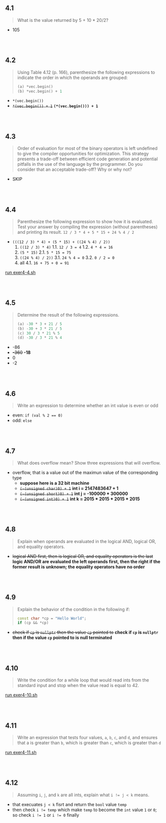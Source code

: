 ## 4.1

> What is the value returned by 5 + 10 * 20/2?

- 105

<br></br>

## 4.2

> Using Table 4.12 (p. 166), parenthesize the following expressions to indicate the order in which the operands are grouped:
> ```cpp
> (a) *vec.begin()
> (b) *vec.begin() + 1
> ```

- `*(vec.begin())`
- ~~`*(vec.begin()) + 1`~~ **`(*(vec.begin())) + 1`**

<br></br>

## 4.3

> Order of evaluation for most of the binary operators is left undefined to give the compiler opportunities for optimization. This strategy presents a trade-off between efficient code generation and potential pitfalls in the use of the language by the programmer. Do you consider that an acceptable trade-off? Why or why not?

- SKIP

<br></br>

## 4.4

> Parenthesize the following expression to show how it is evaluated. Test your answer by compiling the expression (without parentheses) and printing its result.
> `12 / 3 * 4 + 5 * 15 + 24 % 4 / 2`

- `(((12 / 3) * 4) + (5 * 15) + ((24 % 4) / 2))`
    1. `((12 / 3) * 4)`
        1.1. `12 / 3 = 4`
        1.2. `4 * 4 = 16`
    2. `(5 * 15)`
        2.1. `5 * 15 = 75`
    3. `((24 % 4) / 2))`
        3.1. `24 % 4 = 0`
        3.2. `0 / 2 = 0`
    4. all
        4.1. `16 + 75 + 0 = 91`

[run exer4-4.sh](exer4-4.sh)

<br></br>

## 4.5

> Determine the result of the following expressions.
> ```cpp
> (a) -30 * 3 + 21 / 5
> (b) -30 + 3 * 21 / 5
> (c) 30 / 3 * 21 % 5
> (d) -30 / 3 * 21 % 4
> ```

- -86
- ~~-360~~ **-18**
- 0
- -2

<br></br>

## 4.6

> Write an expression to determine whether an int value is even or odd

- even: `if (val % 2 == 0)`
- odd: `else`

<br></br>

## 4.7

> What does overflow mean? Show three expressions that will overflow.

- overflow, that is a value out of the maximun value of the corresponding type
    + **suppose here is a 32 bit machine**
    + ~~`(~(unsigned char)0) + 1`~~ **int i = 2147483647 + 1**
    + ~~`(~(unsigned short)0) + 1`~~ **int j = -100000 * 300000**
    + ~~`(~(unsigned int)0) + 1`~~ **int k = 2015 * 2015 * 2015 * 2015**

<br></br>

## 4.8

> Explain when operands are evaluated in the logical AND, logical OR, and equality operators.

- ~~logical AND first, then is logical OR, and equality operators is the last~~ **logic AND/OR are evaluated the left operands first, then the right if the former result is unknown; the equality operators have no order**

<br></br>

## 4.9

> Explain the behavior of the condition in the following if:
> ```cpp
> const char *cp = "Hello World";
> if (cp && *cp)
> ```

- ~~check if `cp` is `nullptr` then the value `cp` pointed to~~ **check if `cp` is `nullptr` then if the value `cp` pointed to is null terminated**

<br></br>

## 4.10

> Write the condition for a while loop that would read ints from the standard input and stop when the value read is equal to 42.

[run exer4-10.sh](exer4-10.sh)

<br></br>

## 4.11

> Write an expression that tests four values, `a`, `b`, `c`, and `d`, and ensures that a is greater than `b`, which is greater than `c`, which is greater than `d`

[run exer4-11.sh](exer4-11.sh)

<br></br>

## 4.12

>  Assuming `i`, `j`, and `k` are all ints, explain what `i != j < k` means.

- that execuates `j < k` fisrt and return the `bool` value `temp`
- then check `i != temp` which make `temp` to become the `int` value `1` or `0`; so check `i != 1` or `i != 0` finally

<br></br>
